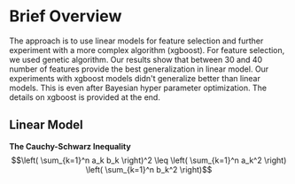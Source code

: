 # Brief Overview
The approach is to use linear models for feature selection and further experiment with a more complex algorithm (xgboost). For feature selection, we used genetic algorithm. Our results show that between 30 and 40 number of features provide the best generalization in linear model. Our experiments with xgboost models didn't generalize better than linear models. This is even after Bayesian hyper parameter optimization. The details on xgboost is provided at the end.

## Linear Model



**The Cauchy-Schwarz Inequality**
$$\left( \sum_{k=1}^n a_k b_k \right)^2 \leq \left( \sum_{k=1}^n a_k^2 \right) \left( \sum_{k=1}^n b_k^2 \right)$$